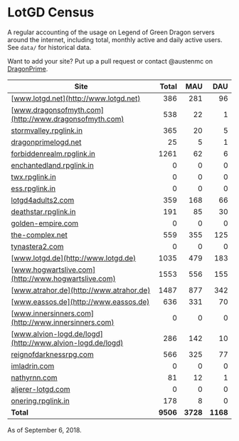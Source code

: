 # LotGD Census
A regular accounting of the usage on Legend of Green Dragon servers around the internet, including total, monthly active and daily active users. See `data/` for historical data.

Want to add your site? Put up a pull request or contact @austenmc on [DragonPrime](http://dragonprime.net).


Site | Total | MAU | DAU
--- | ---:| ---:| ---:
[www.lotgd.net](http://www.lotgd.net)|386|281|96
[www.dragonsofmyth.com](http://www.dragonsofmyth.com)|538|22|1
[stormvalley.rpglink.in](http://stormvalley.rpglink.in)|365|20|5
[dragonprimelogd.net](http://dragonprimelogd.net)|25|5|1
[forbiddenrealm.rpglink.in](http://forbiddenrealm.rpglink.in)|1261|62|6
[enchantedland.rpglink.in](http://enchantedland.rpglink.in)|0|0|0
[twx.rpglink.in](http://twx.rpglink.in)|0|0|0
[ess.rpglink.in](http://ess.rpglink.in)|0|0|0
[lotgd4adults2.com](http://lotgd4adults2.com)|359|168|66
[deathstar.rpglink.in](http://deathstar.rpglink.in)|191|85|30
[golden-empire.com](http://golden-empire.com)|0|0|0
[the-complex.net](http://the-complex.net)|559|355|125
[tynastera2.com](http://tynastera2.com)|0|0|0
[www.lotgd.de](http://www.lotgd.de)|1035|479|183
[www.hogwartslive.com](http://www.hogwartslive.com)|1553|556|155
[www.atrahor.de](http://www.atrahor.de)|1487|877|342
[www.eassos.de](http://www.eassos.de)|636|331|70
[www.innersinners.com](http://www.innersinners.com)|0|0|0
[www.alvion-logd.de/logd](http://www.alvion-logd.de/logd)|286|142|10
[reignofdarknessrpg.com](http://reignofdarknessrpg.com)|566|325|77
[imladrin.com](http://imladrin.com)|0|0|0
[nathyrnn.com](http://nathyrnn.com)|81|12|1
[aljerer-lotgd.com](http://aljerer-lotgd.com)|0|0|0
[onering.rpglink.in](http://onering.rpglink.in)|178|8|0
**Total**|**9506**|**3728**|**1168**

As of September 6, 2018.
